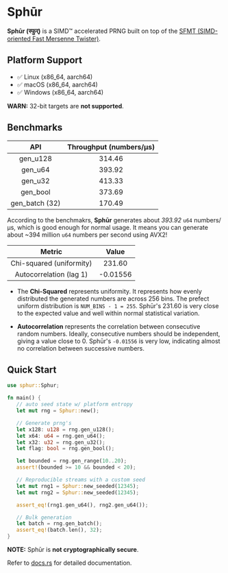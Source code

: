 # Sphūr

**Sphūr (स्फुर्)** is a SIMD™ accelerated PRNG built on top of the
[SFMT (SIMD-oriented Fast Mersenne Twister)](https://www.math.sci.hiroshima-u.ac.jp/m-mat/MT/SFMT/).

## Platform Support

- ✅ Linux (x86_64, aarch64)
- ✅ macOS (x86_64, aarch64)
- ✅ Windows (x86_64, aarch64)

**WARN:** 32-bit targets are **not supported**.

## Benchmarks

| API            | Throughput (numbers/µs) |
|:--------------:|:-----------------------:|
| gen_u128       |                  314.46 |
| gen_u64        |                  393.92 |
| gen_u32        |                  413.33 |
| gen_bool       |                  373.69 |
| gen_batch (32) |                  170.49 |

According to the benchmakrs, **Sphūr** generates about _393.92_ `u64` numbers/µs,
which is good enough for normal usage. It means you can generate about ~394 million
`u64` numbers per second using AVX2!

| Metric                    | Value       |
|:-------------------------:|:-----------:|
| Chi-squared (uniformity)  |     231.60  |
| Autocorrelation (lag 1)   |   -0.01556  |

- The **Chi-Squared** represents uniformity. It represents how evenly distributed
the generated numbers are across 256 bins. The prefect uniform distribution
is `NUM_BINS - 1 = 255`. Sphūr's 231.60 is very close to the expected value and well
within normal statistical variation.

- **Autocorrelation** represents the correlation between consecutive random numbers.
Ideally, consecutive numbers should be independent, giving a value close to 0.
Sphūr's `-0.01556` is very low, indicating almost no correlation between successive numbers.

## Quick Start

```rs
use sphur::Sphur;

fn main() {
   // auto seed state w/ platform entropy
   let mut rng = Sphur::new();

   // Generate prng's
   let x128: u128 = rng.gen_u128();
   let x64: u64 = rng.gen_u64();
   let x32: u32 = rng.gen_u32();
   let flag: bool = rng.gen_bool();

   let bounded = rng.gen_range(10..20);
   assert!(bounded >= 10 && bounded < 20);

   // Reproducible streams with a custom seed
   let mut rng1 = Sphur::new_seeded(12345);
   let mut rng2 = Sphur::new_seeded(12345);

   assert_eq!(rng1.gen_u64(), rng2.gen_u64());

   // Bulk generation
   let batch = rng.gen_batch();
   assert_eq!(batch.len(), 32);
}
```

**NOTE:** Sphūr is **not cryptographically secure**.  

Refer to [docs.rs](https://docs.rs/sphur/latest/sphur/) for detailed documentation.

